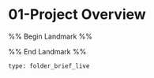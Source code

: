 # 01-Project Overview

%% Begin Landmark %%


%% End Landmark %%


```ccard
type: folder_brief_live
```

